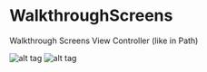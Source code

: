 WalkthroughScreens
==================

Walkthrough Screens View Controller (like in Path)

![alt tag](http://habrastorage.org/storage3/546/bcd/1ec/546bcd1ec56916469df24444c7830a9a.jpg)
![alt tag](http://habrastorage.org/storage3/61a/4ee/682/61a4ee68287e63b42641cbe51adde30f.png)
